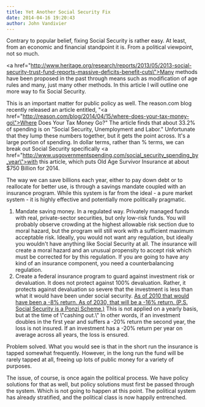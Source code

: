```yaml
---
title: Yet Another Social Security Fix
date: 2014-04-16 19:20:43
author: John Vandivier
---
```




Contrary to popular belief, fixing Social Security is rather easy. At least, from an economic and financial standpoint it is. From a political viewpoint, not so much.

<a href=\"http://www.heritage.org/research/reports/2013/05/2013-social-security-trust-fund-reports-massive-deficits-benefit-cuts\">Many methods</a> have been proposed in the past through means such as modification of age rules and many, just many other methods. In this article I will outline one more way to fix Social Security.

This is an important matter for public policy as well. The reason.com blog recently released an article entitled, \"<a href=\"http://reason.com/blog/2014/04/15/where-does-your-tax-money-go\">Where Does Your Tax Money Go?</a>\" The article finds that about 33.2% of spending is on \"Social Security, Unemployment and Labor.\" Unfortunate that they lump these numbers together, but it gets the point across. It's a large portion of spending. In dollar terms, rather than % terms, we can break out Social Security specifically <a href=\"http://www.usgovernmentspending.com/social_security_spending_by_year\">with this article</a>, which puts Old Age Survivor Insurance at about $750 Billion for 2014.

The way we can save billions each year, either to pay down debt or to reallocate for better use, is through a savings mandate coupled with an insurance program. While this system is far from the ideal - a pure market system - it is highly effective and potentially more politically pragmatic.
<ol>
	<li>Mandate saving money. In a regulated way. Privately managed funds with real, private-sector securities, but only low-risk funds. You will probably observe crowding at the highest allowable risk section due to moral hazard, but the program will still work with a sufficient maximum acceptable risk. Ideally, you would not want any regulation, but ideally you wouldn't have anything like Social Security at all. The insurance will create a moral hazard and an unusual propensity to accept risk which must be corrected for by this regulation. If you are going to have any kind of an insurance component, you need a counterbalancing regulation.</li>
	<li>Create a federal insurance program to guard against investment risk or devaluation. It does not protect against 100% devaluation. Rather, it protects against devaluation so severe that the investment is less than what it would have been under social security. <a href=\"http://www.heritage.org/multimedia/infographic/2013/05/social-security-poor-return-on-investment\">As of 2010 that would have been a -8% return. As of 2030, that will be a -16% return. (P.S. Social Security is a Ponzi Scheme.)</a> This is not applied on a yearly basis, but at the time of \"cashing out.\" In other words, if an investment doubles in the first year and suffers a -20% return the second year, the loss is not insured. If an investment has a -20% return per year on average across all years, the loss is ensured.</li>
</ol>
Problem solved. What you would see is that in the short run the insurance is tapped somewhat frequently. However, in the long run the fund will be rarely tapped at all, freeing up lots of public money for a variety of purposes.

The issue, of course, is once again the political process. We have policy solutions for that as well, but policy solutions must first be passed through the system. Which is not going to happen at this point. The political system has already stratified, and the political class is now happily entrenched.